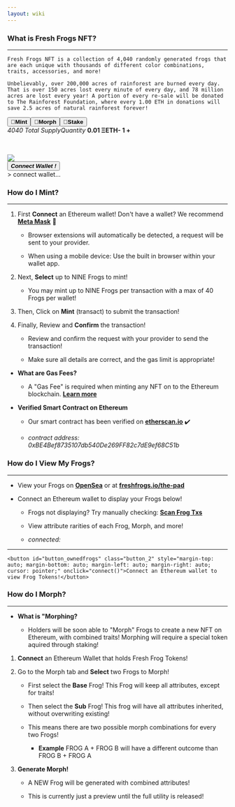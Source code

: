 ```yaml
---
layout: wiki
---
```


<title>freshfrogs.io/wiki 🍀</title>

### What is Fresh Frogs NFT?

---

<desc id="description">

    Fresh Frogs NFT is a collection of 4,040 randomly generated frogs that are each unique with thousands of different color combinations, traits, accessories, and more!

    Unbelievably, over 200,000 acres of rainforest are burned every day. That is over 150 acres lost every minute of every day, and 78 million acres are lost every year! A portion of every re-sale will be donated to The Rainforest Foundation, where every 1.00 ETH in donations will save 2.5 acres of natural rainforest forever!

</desc>

<div id="minting-display" class="minting-display">
    <div>
        <div class="button_bar"><button id="buttonbar_mint" class="button_1 buttonbar_mint_on" onclick="load_mintingTerminal()"><b>🐸Mint</b></button><button id="buttonbar_morph" class="button_1" onclick="load_morph()"><b>🍄Morph</b></button><button id="buttonbar_stake" class="button_1"><b>📌Stake</b></button></div>
        <div id="mintingTray" class="mintingTray">
            <div id="display-table" style="min-height: 64px;">
                <i id="label_name" class="label_name">4040 Total Supply</i><i id="label_price" class="label_price">Quantity</i>
                <b id="frog_name" class="frog_name">0.01 ΞETH</b><b id="frog_price" class="frog_price"><a id="remove-frog" onclick="remove_frog();"><b>-</b></a> <b id="quant-frog">1</b> <a id="add-frog" onclick="add_frog()"><b>+</b></a></b>
            </div>
            <div class="bigContainer">
                <div id="frogContainer" class="containerMint"></div>
                <div id="frogContainer2" class="containerMint"></div>
                <div id="frogContainer3" class="containerMint">
                    <div class="imgWrapperMint"><img id="previewImg" class="frogImgMint" src="https://freshfrogs.io/assets/frogs/preview2.gif"/></div>
                </div>
            </div>
        </div>
        <div id="lower_display" class="lower_display">
            <button id="mint-button" class="button" onclick="connect()"><b><i>Connect Wallet !</i></b></button>
            <div id="minting-console" class="minting-console">
                > connect wallet...
            </div>
        </div>
    </div>
</div>


### How do I Mint?

---

1. First **Connect** an Ethereum wallet! Don't have a wallet? We recommend **[Meta Mask](https://metamask.io/download/)** 🦊

    - Browser extensions will automatically be detected, a request will be sent to your provider.
    
    - When using a mobile device: Use the built in browser within your wallet app.

2. Next, **Select** up to NINE Frogs to mint!

    - You may mint up to NINE Frogs per transaction with a max of 40 Frogs per wallet!

3. Then, Click on **Mint** (transact) to submit the transaction!

4. Finally, Review and **Confirm** the transaction!

    - Review and confirm the request with your provider to send the transaction!

    - Make sure all details are correct, and the gas limit is appropriate!

- __What are Gas Fees?__

    - A "Gas Fee" is required when minting any NFT on to the Ethereum blockchain. **[Learn more](https://www.investopedia.com/terms/g/gas-ethereum.asp)**

- __Verified Smart Contract on Ethereum__

    - Our smart contract has been verified on **[etherscan.io](https://etherscan.io/address/0xbe4bef8735107db540de269ff82c7de9ef68c51b)** ✔️

    - *contract address: 0xBE4Bef8735107db540De269FF82c7dE9ef68C51b*


### How do I View My Frogs?

---

- View your Frogs on **[OpenSea](https://opensea.io/account)** or at **[freshfrogs.io/the-pad](https://freshfrogs.io/the-pad)**

- Connect an Ethereum wallet to display your Frogs below!

    - Frogs not displaying? Try manually checking: **[Scan Frog Txs]()**

    - View attribute rarities of each Frog, Morph, and more!

    - *connected:* <i id="user-add"></i>

---
<div id="owned-frogs" class="owned_frogs">

    <button id="button_ownedfrogs" class="button_2" style="margin-top: auto; margin-bottom: auto; margin-left: auto; margin-right: auto; cursor: pointer;" onclick="connect()">Connect an Ethereum wallet to view Frog Tokens!</button>

</div>


### How do I Morph?

---

- **What is "Morphing?**

    - Holders will be soon able to "Morph" Frogs to create a new NFT on Ethereum, with combined traits! Morphing will require a special token aquired through staking!

1. **Connect** an Ethereum Wallet that holds Fresh Frog Tokens!

2. Go to the Morph tab and **Select** two Frogs to Morph!

    - First select the **Base** Frog! This Frog will keep all attributes, except for traits!

    - Then select the **Sub** Frog! This frog will have all attributes inherited, without overwriting existing!

    - This means there are two possible morph combinations for every two Frogs!

        - **Example** FROG A + FROG B will have a different outcome than FROG B + FROG A

3. **Generate Morph!**

    - A NEW Frog will be generated with combined attributes!

    - This is currently just a preview until the full utility is released!

